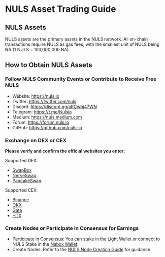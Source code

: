 # NULS Asset Trading Guide

## NULS Assets

NULS assets are the primary assets in the NULS network. All on-chain transactions require NULS as gas fees, with the smallest unit of NULS being NA (1 NULS = 100,000,000 NA).

## How to Obtain NULS Assets

### Follow NULS Community Events or Contribute to Receive Free NULS

- Website: https://nuls.io
- Twitter: https://twitter.com/nuls
- Discord: https://discord.gg/aRCwbj47WN
- Telegram: https://t.me/Nulsio
- Medium: https://nuls.medium.com
- Forum: https://forum.nuls.io
- GitHub: https://github.com/nuls-io

### Exchange on DEX or CEX

**Please verify and confirm the official websites you enter:**

Supported DEX:
- [SwapBox](https://swapbox.nabox.io/swap)
- [NerveSwap](https://nerve.network/swap)
- [PancakeSwap](https://pancakeswap.finance/)

Supported CEX:
- [Binance](https://accounts.suitechsui.io/register?ref=KP7XK01G)
- [OKX](https://www.ouxyi.church/join/1960945248)
- [Gate](https://www.gate.io/signup/VFRBAw?ref_type=103)
- [HTX](https://www.htx.com/)

### Create Nodes or Participate in Consensus for Earnings

- Participate in Consensus: You can stake in the [Light Wallet](http://nuls.io/wallet) or connect to NULS Stake in the [Nabox Wallet](http://nuls.io/wallet).
- Create Nodes: Refer to the [NULS Node Creation Guide](https://docs.nuls.io/Guide/g_create_node.html) for guidance.

